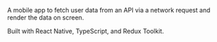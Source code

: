 A mobile app to fetch user data from an API via a network request and render the data on screen.

Built with React Native, TypeScript, and Redux Toolkit.
